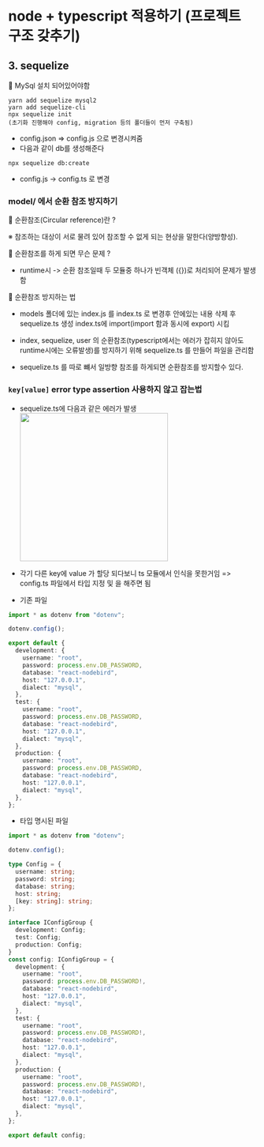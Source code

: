 # node + typescript 적용하기 (프로젝트 구조 갖추기)

## 3. sequelize

📍 MySql 설치 되어있어야함

```
yarn add sequelize mysql2
yarn add sequelize-cli
npx sequelize init
(초기화 진행해야 config, migration 등의 폴더들이 먼저 구축됨)
```

- config.json => config.js 으로 변경시켜줌
- 다음과 같이 db를 생성해준다

```
npx sequelize db:create
```

- config.js -> config.ts 로 변경

### model/ 에서 순환 참조 방지하기

📍 순환참조(Circular reference)란 ?

※ 참조하는 대상이 서로 물려 있어 참조할 수 없게 되는 현상을 말한다(양방향성).

📍 순환참조를 하게 되면 무슨 문제 ?

- runtime시 -> 순환 참조일때 두 모듈중 하나가 빈객체 ({})로 처리되어 문제가 발생함

📍 순환참조 방지하는 법

- models 폴더에 있는 index.js 를 index.ts 로 변경후 안에있는 내용 삭제 후 sequelize.ts 생성 index.ts에 import(import 함과 동시에 export) 시킴

- index, sequelize, user 의 순환참조(typescript에서는 에러가 잡히지 않아도 runtime시에는 오류발생)를 방지하기 위해 sequelize.ts 를 만들어 파일을 관리함
- sequelize.ts 를 따로 뺴서 일방향 참조를 하게되면 순환참조를 방지할수 있다.

### `key[value]` error type assertion 사용하지 않고 잡는법

- sequelize.ts에 다음과 같은 에러가 발생
  <img src='./img/b_keyvalueError.png' width='300px'/>

- 각기 다른 key에 value 가 할당 되다보니 ts 모듈에서 인식을 못한거임
  => config.ts 파일에서 타입 지정 및 을 해주면 됨

- 기존 파일

```ts
import * as dotenv from "dotenv";

dotenv.config();

export default {
  development: {
    username: "root",
    password: process.env.DB_PASSWORD,
    database: "react-nodebird",
    host: "127.0.0.1",
    dialect: "mysql",
  },
  test: {
    username: "root",
    password: process.env.DB_PASSWORD,
    database: "react-nodebird",
    host: "127.0.0.1",
    dialect: "mysql",
  },
  production: {
    username: "root",
    password: process.env.DB_PASSWORD,
    database: "react-nodebird",
    host: "127.0.0.1",
    dialect: "mysql",
  },
};
```

- 타입 명시된 파일

```ts
import * as dotenv from "dotenv";

dotenv.config();

type Config = {
  username: string;
  password: string;
  database: string;
  host: string;
  [key: string]: string;
};

interface IConfigGroup {
  development: Config;
  test: Config;
  production: Config;
}
const config: IConfigGroup = {
  development: {
    username: "root",
    password: process.env.DB_PASSWORD!,
    database: "react-nodebird",
    host: "127.0.0.1",
    dialect: "mysql",
  },
  test: {
    username: "root",
    password: process.env.DB_PASSWORD!,
    database: "react-nodebird",
    host: "127.0.0.1",
    dialect: "mysql",
  },
  production: {
    username: "root",
    password: process.env.DB_PASSWORD!,
    database: "react-nodebird",
    host: "127.0.0.1",
    dialect: "mysql",
  },
};

export default config;
```
